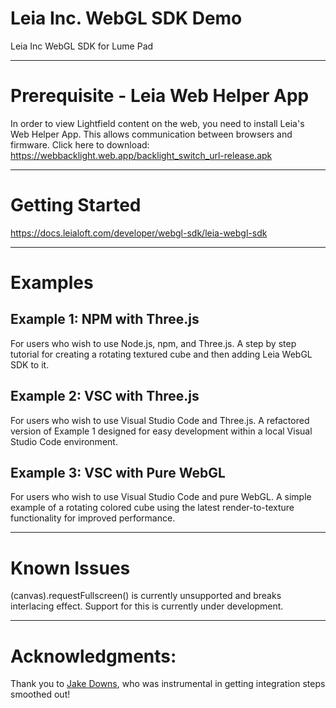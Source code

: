 # Leia Inc. WebGL SDK Demo

Leia Inc WebGL SDK for Lume Pad

---

# Prerequisite - Leia Web Helper App
In order to view Lightfield content on the web, you need to install Leia's Web Helper App. This allows communication between browsers and firmware.
Click here to download: https://webbacklight.web.app/backlight_switch_url-release.apk

---

# Getting Started
https://docs.leialoft.com/developer/webgl-sdk/leia-webgl-sdk

---
# Examples

## Example 1: NPM with Three.js

For users who wish to use Node.js, npm, and Three.js. A step by step tutorial for creating a rotating textured cube and then adding Leia WebGL SDK to it.

## Example 2: VSC with Three.js

For users who wish to use Visual Studio Code and Three.js. A refactored version of Example 1 designed for easy development within a local Visual Studio Code environment.

## Example 3: VSC with Pure WebGL

For users who wish to use Visual Studio Code and pure WebGL. A simple example of a rotating colored cube using the latest render-to-texture functionality for improved performance.


---
# Known Issues
(canvas).requestFullscreen() is currently unsupported and breaks interlacing effect. Support for this is currently under development.

---
# Acknowledgments:
Thank you to [Jake Downs](https://github.com/jakedowns), who was instrumental in getting integration steps smoothed out!
